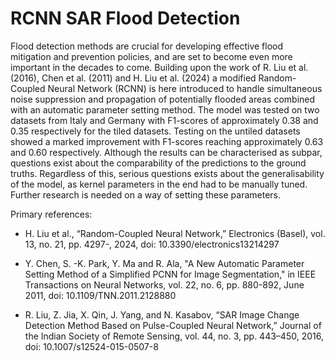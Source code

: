 # RCNN SAR Flood Detection

Flood detection methods are crucial for developing effective flood mitigation and prevention policies, and are set to become even more important in the decades to come. Building upon the work of R. Liu et al. (2016), Chen et al. (2011) and H. Liu et al. (2024) a modified Random-Coupled Neural Network (RCNN) is here introduced to handle simultaneous noise suppression and propagation of potentially flooded areas combined with an automatic parameter setting method. The model was tested on two datasets from Italy and Germany with F1-scores of approximately 0.38 and 0.35 respectively for the tiled datasets. Testing on the untiled datasets showed a marked improvement with F1-scores reaching approximately 0.63 and 0.60 respectively. Although the results can be characterised as subpar, questions exist about the comparability of the predictions to the ground truths. Regardless of this, serious questions exists about the generalisability of the model, as kernel parameters in the end had to be manually tuned. Further research is needed on a way of setting these parameters.

Primary references:
* H. Liu et al., “Random-Coupled Neural Network,” Electronics (Basel), vol. 13, no. 21, pp. 4297-, 2024, doi: 10.3390/electronics13214297

* Y. Chen, S. -K. Park, Y. Ma and R. Ala, "A New Automatic Parameter Setting Method of a Simplified PCNN for Image Segmentation," in IEEE Transactions on Neural Networks, vol. 22, no. 6, pp. 880-892, June 2011, doi: 10.1109/TNN.2011.2128880

* R. Liu, Z. Jia, X. Qin, J. Yang, and N. Kasabov, “SAR Image Change Detection Method Based on Pulse-Coupled Neural Network,” Journal of the Indian Society of Remote Sensing, vol. 44, no. 3, pp. 443–450, 2016, doi: 10.1007/s12524-015-0507-8
